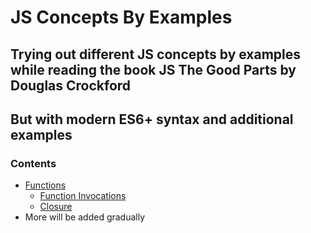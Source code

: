 # JS Concepts By Examples

## Trying out different JS concepts by examples while reading the book JS The Good Parts by Douglas Crockford
## But with modern ES6+ syntax and additional examples

### Contents

- [Functions](/Functions)
  - [Function Invocations](/Functions/function%20invocations.js)
  - [Closure](/Functions/closure.js)
- More will be added gradually